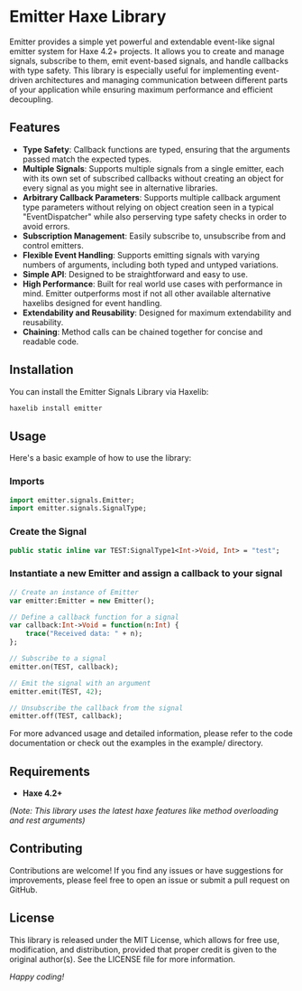 # Emitter Haxe Library

Emitter provides a simple yet powerful and extendable event-like signal emitter system for Haxe 4.2+ projects. It allows you to create and manage signals, subscribe to them, emit event-based signals, and handle callbacks with type safety. This library is especially useful for implementing event-driven architectures and managing communication between different parts of your application while ensuring maximum performance and efficient decoupling.

## Features

- **Type Safety**: Callback functions are typed, ensuring that the arguments passed match the expected types.
- **Multiple Signals**: Supports multiple signals from a single emitter, each with its own set of subscribed callbacks without creating an object for every signal as you might see in alternative libraries.
- **Arbitrary Callback Parameters**: Supports multiple callback argument type parameters without relying on object creation seen in a typical "EventDispatcher" while also perserving type safety checks in order to avoid errors.
- **Subscription Management**: Easily subscribe to, unsubscribe from and control emitters.
- **Flexible Event Handling**: Supports emitting signals with varying numbers of arguments, including both typed and untyped variations.
- **Simple API**: Designed to be straightforward and easy to use.
- **High Performance**: Built for real world use cases with performance in mind. Emitter outperforms most if not all other available alternative haxelibs designed for event handling.
- **Extendability and Reusability**: Designed for maximum extendability and reusability.
- **Chaining**: Method calls can be chained together for concise and readable code.

## Installation

You can install the Emitter Signals Library via Haxelib:

```bash
haxelib install emitter
```

## Usage

Here's a basic example of how to use the library:

### Imports
```hx
import emitter.signals.Emitter;
import emitter.signals.SignalType;
```

### Create the Signal
```hx
public static inline var TEST:SignalType1<Int->Void, Int> = "test";
```

### Instantiate a new Emitter and assign a callback to your signal
```hx
// Create an instance of Emitter
var emitter:Emitter = new Emitter();

// Define a callback function for a signal
var callback:Int->Void = function(n:Int) {
    trace("Received data: " + n);
};

// Subscribe to a signal
emitter.on(TEST, callback);

// Emit the signal with an argument
emitter.emit(TEST, 42);

// Unsubscribe the callback from the signal
emitter.off(TEST, callback);
```

For more advanced usage and detailed information, please refer to the code documentation or check out the examples in the example/ directory.

## Requirements

- **Haxe 4.2+**

*(Note: This library uses the latest haxe features like method overloading and rest arguments)*

## Contributing

Contributions are welcome! If you find any issues or have suggestions for improvements, please feel free to open an issue or submit a pull request on GitHub.

## License

This library is released under the MIT License, which allows for free use, modification, and distribution, provided that proper credit is given to the original author(s). See the LICENSE file for more information.

*Happy coding!*
